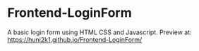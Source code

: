 # Frontend-LoginForm
A basic login form using HTML CSS and Javascript.
Preview at: https://huni2k1.github.io/Frontend-LoginForm/
